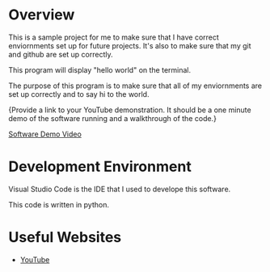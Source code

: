 # Overview

This is a sample project for me to make sure that I have correct enviornments set up for future projects. It's also to make sure that my git and github are set up correctly. 

This program will display "hello world" on the terminal. 

The purpose of this program is to make sure that all of my enviornments are set up correctly and to say hi to the world. 

{Provide a link to your YouTube demonstration.  It should be a one minute demo of the software running and a walkthrough of the code.}

[Software Demo Video](http://youtube.com)

# Development Environment

Visual Studio Code is the IDE that I used to develope this software. 

This code is written in python. 
# Useful Websites

* [YouTube](http://youtube.com)
